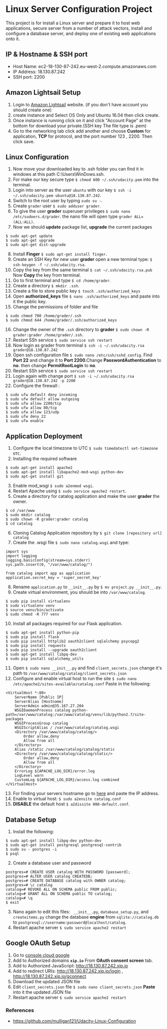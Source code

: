 # Linux Server Configuration Project

This project is for install a Linux server and prepare it to host web applications, secure server from a number of attack vectors, install and configure a database server, and deploy one of existing web applications onto it.

## IP & Hostname & SSH port
- Host Name: ec2-18-130-87-242.eu-west-2.compute.amazonaws.com
- IP Address: 18.130.87.242
- SSH port: 2200


## Amazon Lightsail Setup

1. Login to [Amazon Lightsail](https://aws.amazon.com/lightsail/) website. (if you don't have account you should create one)
2. create instance and Select OS Only and Ubuntu 16.04 then click create.
3. Once instance is running click on it and click "Account Page" at the bottom for download your private.(SSH key The file type is .pem)
4. Go to the networking tab click add another and choose **Custom** for application, **TCP** for protocol, and the port number 123 , 2200. Then click save.

## Linux Configuration
1. Now move your downloaded key to .ssh folder you can find it in windows at this path C:\Users\WinDows\.ssh.
2. For make our key secure type `$ chmod 600 ~/.ssh/udacity.pem` into the terminal.
3. Login into server as the user `ubuntu` with our key `$ ssh -i ~/.ssh/udacity.pem ubuntu@18.130.87.242`.
4. Switch to the root user by typing `sudo su -`.
5. Create `grader` user `$ sudo adduser grader`.
6. To give the user **grader** superuser privileges `$ sudo nano /etc/sudoers.d/grader`. the nano file will open type `grader ALL=(ALL:ALL)`.
7. Now we should **update** package list, **upgrade** the current packages 
```
$ sudo apt-get update
$ sudo apt-get upgrade
$ sudo apt-get dist-upgrade
```
8. Install **Finger** `$ sudo apt-get install finger`.
9. Create an SSH Key for new user **grader** open a new terminal type: `$ ssh-keygen -f ~/.ssh/udacity.rsa`.
10. Copy the key from the same terminal `$ cat ~/.ssh/udacity.rsa.pub` Now **Copy** the key from terminal.
11. Go to first terminal and type `$ cd /home/grader`.
12. Create a directory `$ mkdir .ssh`.
13. Create a file to store public key `$ touch .ssh/authorized_keys`
14. Open **authorized_keys** file `$ nano .ssh/authorized_keys` and paste into it the public key.
15. Change the permissions of folder and file
```
$ sudo chmod 700 /home/grader/.ssh
$ sudo chmod 644 /home/grader/.ssh/authorized_keys
```
16. Change the owner of the `.ssh` directory to **grader** `$ sudo chown -R grader:grader /home/grader/.ssh`.
17. Restart SSh service `$ sudo service ssh restart`
18. Now login as grader from terminal `$ ssh -i ~/.ssh/udacity.rsa grader@18.130.87.242`
19. Open ssh configuration file `$ sudo nano /etc/ssh/sshd_config`. Find **Port 22** and change it to **Port 2200**.Change **PasswordAuthentication** to **no**. then change **PermitRootLogin** to **no**.
20.  Restart SSh service `$ sudo service ssh restart`
21. Login again with change port `$ ssh -i ~/.ssh/udacity.rsa grader@18.130.87.242 -p 2200`
22. Configure the firewall :
```
$ sudo ufw default deny incoming
$ sudo ufw default allow outgoing
$ sudo ufw allow 2200/tcp
$ sudo ufw allow 80/tcp
$ sudo ufw allow 123/udp
$ sudo ufw deny 22
$ sudo ufw enable
```

## Application Deployment

1. Configure the local timezone to UTC `$ sudo timedatectl set-timezone UTC`.
2. Installing the required software
```
$ sudo apt-get install apache2
$ sudo apt-get install libapache2-mod-wsgi python-dev
$ sudo apt-get install git
```
3. Enable mod_wsgi `$ sudo a2enmod wsgi`.
4. Restart Apache using `$ sudo service apache2 restart`.
5. Create a directory for catalog application and make the user **grader** the owner.
```
$ cd /var/www
$ sudo mkdir catalog
$ sudo chown -R grader:grader catalog
$ cd catalog
```
6. Cloning Catalog Application repository by `$ git clone [repository url] catalog`
7. Create the .wsgi file `$ sudo nano catalog.wsgi` and type:
```
import sys
import logging
logging.basicConfig(stream=sys.stderr)
sys.path.insert(0, "/var/www/catalog/")

from catalog import app as application
application.secret_key = 'super_secret_key'
```
8. Rename `application.py` to `__init__.py` by `$ mv project.py __init__.py`.
9. Create virtual environment, you should be into `/var/www/catalog`.
```
$ sudo pip install virtualenv
$ sudo virtualenv venv
$ source venv/bin/activate
$ sudo chmod -R 777 venv
```
10. Install all packages required for our Flask application.
```
$ sudo apt-get install python-pip
$ sudo pip install flask
$ sudo pip install httplib2 oauth2client sqlalchemy psycopg2
$ sudo pip install requests
$ sudo pip install --upgrade oauth2client
$ sudo apt-get install libpq-dev
$ sudo pip install sqlalchemy_utils
```
11. Open `$ sudo nano __init__.py` and find `client_secrets.json` change it's path to `/var/www/catalog/catalog/client_secrets.json`
12. Configure and enable virtual host to run the site `$ sudo nano /etc/apache2/sites-available/catalog.conf`
Paste in the following:
```
<VirtualHost *:80>
    ServerName [Public IP]
    ServerAlias [Hostname]
    ServerAdmin admin@35.167.27.204
    WSGIDaemonProcess catalog python-path=/var/www/catalog:/var/www/catalog/venv/lib/python2.7/site-packages
    WSGIProcessGroup catalog
    WSGIScriptAlias / /var/www/catalog/catalog.wsgi
    <Directory /var/www/catalog/catalog/>
        Order allow,deny
        Allow from all
    </Directory>
    Alias /static /var/www/catalog/catalog/static
    <Directory /var/www/catalog/catalog/static/>
        Order allow,deny
        Allow from all
    </Directory>
    ErrorLog ${APACHE_LOG_DIR}/error.log
    LogLevel warn
    CustomLog ${APACHE_LOG_DIR}/access.log combined
</VirtualHost>
```
13. For finding your servers hostname go to [here](https://whatismyipaddress.com/ip-hostname) and paste the IP address.
14. Enable to virtual host: `$ sudo a2ensite catalog.conf`
15. **DISABLE** the default host `$ a2dissite 000-default.conf`.

## Database Setup

1. Install the following:
```
$ sudo apt-get install libpq-dev python-dev
$ sudo apt-get install postgresql postgresql-contrib
$ sudo su - postgres -i
$ psql
```
2. Create a database user and password
```
postgres=# CREATE USER catalog WITH PASSWORD [password];
postgres=# ALTER USER catalog CREATEDB;
postgres=# CREATE DATABASE catalog with OWNER catalog;
postgres=# \c catalog
catalog=# REVOKE ALL ON SCHEMA public FROM public;
catalog=# GRANT ALL ON SCHEMA public TO catalog;
catalog=# \q
$ exit
```
3. Nano again to edit this files: ` __init__.py`, `database_setup.py`, and `createitems.py`  change the database **engine** from `sqlite://catalog.db` to `postgresql://username:password@localhost/catalog`.
4. Restart apache server `$ sudo service apache2 restart`

## Google OAuth Setup

1. Go to [console cloud google](https://console.developers.google.com/)
2. Add to Authorized domains **`xip.io`** From **OAuth consent screen** tab.
3. Add to Authorized JavaScript: http://18.130.87.242.xip.io
4. Add to redirect URIs: http://18.130.87.242.xip.io/login , http://18.130.87.242.xip.io/gconnect
5. Download the updated JSON file
6. Edit `client_secrets.json` file `$ sudo nano client_secrets.json` **Paste** into it the updated JSON file
7. Restart apache server `$ sudo service apache2 restart`

### References

- https://github.com/mulligan121/Udacity-Linux-Configuration
